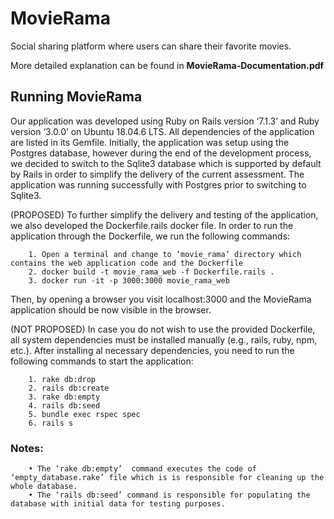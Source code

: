 # MovieRama
Social sharing platform where users can share their favorite movies.

More detailed explanation can be found in **MovieRama-Documentation.pdf**

## Running MovieRama
Our application was developed using Ruby on Rails version ‘7.1.3’ and Ruby version ‘3.0.0’ on Ubuntu 18.04.6 LTS. All dependencies of the application are listed in its Gemfile. Initially, the application was setup using the Postgres database, however during the end of the development process, we decided to switch to the Sqlite3 database which is supported by default by Rails in order to simplify the delivery of the current assessment. The application was running successfully with Postgres prior to switching to Sqlite3.

(PROPOSED) To further simplify the delivery and testing of the application, we also developed the Dockerfile.rails docker file. In order to run the application through the Dockerfile, we run the following commands:
```    
    1. Open a terminal and change to ‘movie_rama’ directory which contains the web application code and the Dockerfile
    2. docker build -t movie_rama_web -f Dockerfile.rails .
    3. docker run -it -p 3000:3000 movie_rama_web
```
Then, by opening a browser you visit localhost:3000 and the MovieRama application should be now visible in the browser.

(NOT PROPOSED) In case you do not wish to use the provided Dockerfile, all system dependencies must be installed manually (e.g., rails, ruby, npm, etc.). After installing al necessary dependencies, you need to run the following commands to start the application:
```
    1. rake db:drop
    2. rails db:create 
    3. rake db:empty
    4. rails db:seed
    5. bundle exec rspec spec
    6. rails s
```

### Notes: 
```
    • The ‘rake db:empty’  command executes the code of ‘empty_database.rake’ file which is is responsible for cleaning up the whole database.
    • The ‘rails db:seed’ command is responsible for populating the database with initial data for testing purposes.
```
